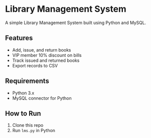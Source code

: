 # Library Management System

A simple Library Management System built using Python and MySQL.

## Features
- Add, issue, and return books
- VIP member 10% discount on bills
- Track issued and returned books
- Export records to CSV

## Requirements
- Python 3.x
- MySQL connector for Python

## How to Run
1. Clone this repo
2. Run `lms.py` in Python
